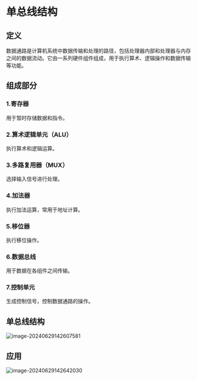 # 单总线结构

## 定义

数据通路是计算机系统中数据传输和处理的路径，包括处理器内部和处理器与内存之间的数据流动。它由一系列硬件组件组成，用于执行算术、逻辑操作和数据传输等功能。



## 组成部分

### 1.寄存器

用于暂时存储数据和指令。

### 2.算术逻辑单元（ALU）

执行算术和逻辑运算。

### 3.多路复用器（MUX）

选择输入信号进行处理。

### 4.加法器

执行加法运算，常用于地址计算。

### 5.移位器

执行移位操作。

### 6.数据总线

用于数据在各组件之间传输。

### 7.控制单元

生成控制信号，控制数据通路的操作。

## 单总线结构

![image-20240629142607581](../TyporaImage/计算机组成原理图片/image-20240629142607581.png)

## 应用

![image-20240629142642030](../TyporaImage/计算机组成原理图片/image-20240629142642030.png)
